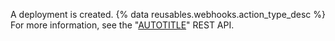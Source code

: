 A deployment is created. {% data reusables.webhooks.action_type_desc %} For more information, see the "[AUTOTITLE](/rest/deployments/deployments)" REST API.
